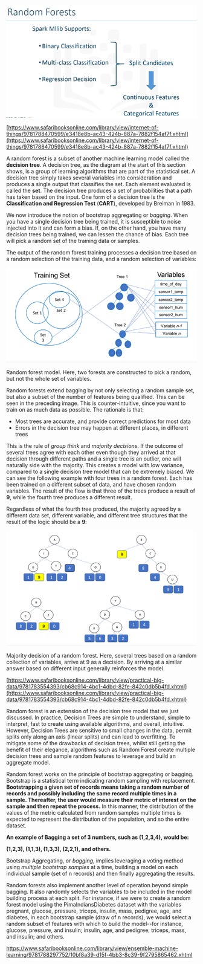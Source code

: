 ![](/assets/rf1.png)

[https://www.safaribooksonline.com/library/view/internet-of-things/9781788470599/e3418e8b-ac43-424b-887a-7882f154af7f.xhtml](https://www.safaribooksonline.com/library/view/internet-of-things/9781788470599/e3418e8b-ac43-424b-887a-7882f154af7f.xhtml)

A random forest is a subset of another machine learning model called the **decision tree**. A decision tree, as the diagram at the start of this section shows, is a group of learning algorithms that are part of the statistical set. A decision tree simply takes several variables into consideration and produces a single output that classifies the set. Each element evaluated is called the **set**. The decision tree produces a set of probabilities that a path has taken based on the input. One form of a decision tree is the **Classification and Regression Test** \(**CART**\), developed by Breiman in 1983.

We now introduce the notion of bootstrap aggregating or _bagging_. When you have a single decision tree being trained, it is susceptible to noise injected into it and can form a bias. If, on the other hand, you have many decision trees being trained, we can lessen the chance of bias. Each tree will pick a random set of the training data or samples.

The output of the random forest training processes a decision tree based on a random selection of the training data, and a random selection of variables:

![](/assets/rf2.png)

Random forest model. Here, two forests are constructed to pick a random, but not the whole set of variables.

Random forests extend bagging by not only selecting a random sample set, but also a subset of the number of features being qualified. This can be seen in the preceding image. This is counter-intuitive, since you want to train on as much data as possible. The rationale is that:

* Most trees are accurate, and provide correct predictions for most data
* Errors in the decision tree may happen at different places, in different trees

This is the rule of _group think_ and _majority decisions_. If the outcome of several trees agree with each other even though they arrived at that decision through different paths and a single tree is an outlier, one will naturally side with the majority. This creates a model with low variance, compared to a single decision tree model that can be extremely biased. We can see the following example with four trees in a random forest. Each has been trained on a different subset of data, and have chosen random variables. The result of the flow is that three of the trees produce a result of **9**, while the fourth tree produces a different result.

Regardless of what the fourth tree produced, the majority agreed by a different data set, different variable, and different tree structures that the result of the logic should be a **9**:

![](/assets/rf3.png)

Majority decision of a random forest. Here, several trees based on a random collection of variables, arrive at 9 as a decision. By arriving at a similar answer based on different input generally reinforces the model.

[https://www.safaribooksonline.com/library/view/practical-big-data/9781783554393/cb68c914-4bc1-4dbd-82fe-842c0db5b4fd.xhtml](https://www.safaribooksonline.com/library/view/practical-big-data/9781783554393/cb68c914-4bc1-4dbd-82fe-842c0db5b4fd.xhtml)

Random forest is an extension of the decision tree model that we just discussed. In practice, Decision Trees are simple to understand, simple to interpret, fast to create using available algorithms, and overall, intuitive. However, Decision Trees are sensitive to small changes in the data, permit splits only along an axis \(linear splits\) and can lead to overfitting. To mitigate some of the drawbacks of decision trees, whilst still getting the benefit of their elegance, algorithms such as Random Forest create multiple decision trees and sample random features to leverage and build an aggregate model.

Random forest works on the principle of bootstrap aggregating or bagging. Bootstrap is a statistical term indicating random sampling with replacement. **Bootstrapping a given set of records means taking a random number of records and possibly including the same record multiple times in a sample. Thereafter, the user would measure their metric of interest on the sample and then repeat the process.** In this manner, the distribution of the values of the metric calculated from random samples multiple times is expected to represent the distribution of the population, and so the entire dataset.

**An example of Bagging a set of 3 numbers, such as \(1,2,3,4\), would be:**

**\(1,2,3\), \(1,1,3\), \(1,3,3\), \(2,2,1\), and others.**

Bootstrap Aggregating, or _bagging_, implies leveraging a voting method using _multiple bootstrap samples_ at a time, building a model on each individual sample \(set of n records\) and then finally aggregating the results.

Random forests also implement another level of operation beyond simple bagging. It also randomly selects the variables to be included in the model building process at each split. For instance, if we were to create a random forest model using the PimaIndiansDiabetes dataset with the variables pregnant, glucose, pressure, triceps, insulin, mass, pedigree, age, and diabetes, in each bootstrap sample \(draw of n records\), we would select a random subset of features with which to build the model--for instance, glucose, pressure, and insulin; insulin, age, and pedigree; triceps, mass, and insulin; and others.



https://www.safaribooksonline.com/library/view/ensemble-machine-learning/9781788297752/10bf8a39-d15f-4bb3-8c39-9f2795865462.xhtml


